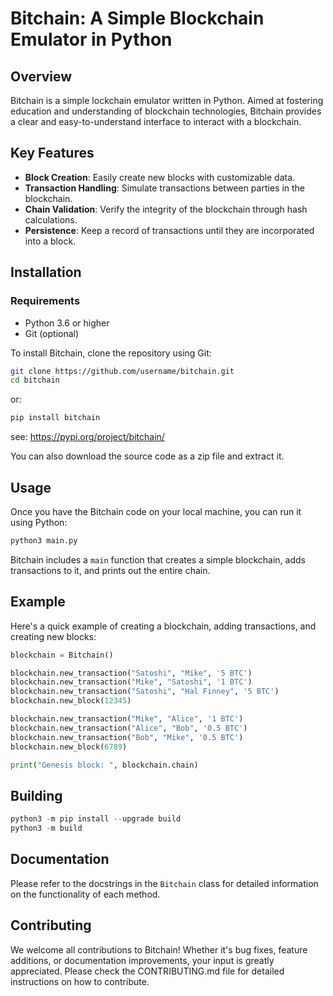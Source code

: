 # Bitchain: A Simple Blockchain Emulator in Python

## Overview

Bitchain is a simple lockchain emulator written in Python. Aimed at fostering education and understanding of blockchain technologies, Bitchain provides a clear and easy-to-understand interface to interact with a blockchain.

## Key Features

- **Block Creation**: Easily create new blocks with customizable data.
- **Transaction Handling**: Simulate transactions between parties in the blockchain.
- **Chain Validation**: Verify the integrity of the blockchain through hash calculations.
- **Persistence**: Keep a record of transactions until they are incorporated into a block.

## Installation

### Requirements

- Python 3.6 or higher
- Git (optional)

To install Bitchain, clone the repository using Git:

``` sh
git clone https://github.com/username/bitchain.git
cd bitchain
```

or:

``` sh
pip install bitchain
```

see: https://pypi.org/project/bitchain/

You can also download the source code as a zip file and extract it.

## Usage

Once you have the Bitchain code on your local machine, you can run it using Python:

``` sh
python3 main.py
```

Bitchain includes a `main` function that creates a simple blockchain, adds transactions to it, and prints out the entire chain.

## Example

Here's a quick example of creating a blockchain, adding transactions, and creating new blocks:

``` python
blockchain = Bitchain()

blockchain.new_transaction("Satoshi", "Mike", '5 BTC')
blockchain.new_transaction("Mike", "Satoshi", '1 BTC')
blockchain.new_transaction("Satoshi", "Hal Finney", '5 BTC')
blockchain.new_block(12345)

blockchain.new_transaction("Mike", "Alice", '1 BTC')
blockchain.new_transaction("Alice", "Bob", '0.5 BTC')
blockchain.new_transaction("Bob", "Mike", '0.5 BTC')
blockchain.new_block(6789)

print("Genesis block: ", blockchain.chain)
```

## Building

``` py
python3 -m pip install --upgrade build
python3 -m build
```

## Documentation

Please refer to the docstrings in the `Bitchain` class for detailed information on the functionality of each method.

## Contributing

We welcome all contributions to Bitchain! Whether it's bug fixes, feature additions, or documentation improvements, your input is greatly appreciated. Please check the CONTRIBUTING.md file for detailed instructions on how to contribute.
